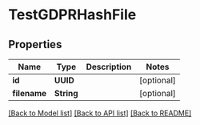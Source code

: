 # TestGDPRHashFile

## Properties
Name | Type | Description | Notes
------------ | ------------- | ------------- | -------------
**id** | **UUID** |  | [optional] 
**filename** | **String** |  | [optional] 

[[Back to Model list]](../README.md#documentation-for-models) [[Back to API list]](../README.md#documentation-for-api-endpoints) [[Back to README]](../README.md)


